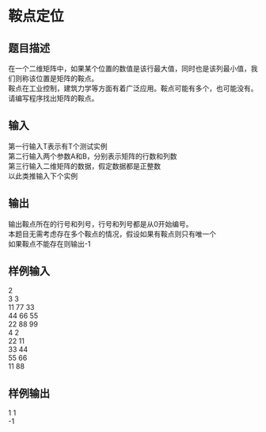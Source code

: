  # 鞍点定位  
  
 ## 题目描述  
 在一个二维矩阵中，如果某个位置的数值是该行最大值，同时也是该列最小值，我们则称该位置是矩阵的鞍点。  
 鞍点在工业控制，建筑力学等方面有着广泛应用。鞍点可能有多个，也可能没有。  
 请编写程序找出矩阵的鞍点。  
   
 ## 输入  
 第一行输入T表示有T个测试实例  
 第二行输入两个参数A和B，分别表示矩阵的行数和列数  
 第三行输入二维矩阵的数据，假定数据都是正整数  
 以此类推输入下个实例  
   
 ## 输出  
 输出鞍点所在的行号和列号，行号和列号都是从0开始编号。  
 本题目无需考虑存在多个鞍点的情况，假设如果有鞍点则只有唯一个  
 如果鞍点不能存在则输出-1  
   
 ## 样例输入  
 2  
 3 3  
 11 77 33  
 44 66 55  
 22 88 99  
 4 2  
 22 11  
 33 44  
 55 66  
 11 88  
 ## 样例输出  
 1 1  
 -1  
   
  
